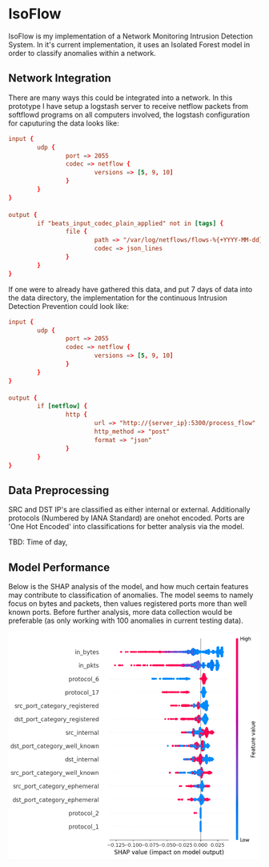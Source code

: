 # IsoFlow

IsoFlow is my implementation of a Network Monitoring Intrusion Detection System.
In it's current implementation, it uses an Isolated Forest model in order to classify anomalies within a network.

## Network Integration
There are many ways this could be integrated into a network. In this prototype I have setup a logstash server to receive netflow packets from softflowd programs on all computers involved, the logstash configuration for caputuring the data looks like:

```conf
input {
        udp {
                port => 2055
                codec => netflow {
                        versions => [5, 9, 10]
                }
        }
}

output {
        if "beats_input_codec_plain_applied" not in [tags] {
                file {
                        path => "/var/log/netflows/flows-%{+YYYY-MM-dd}.json"
                        codec => json_lines
                }
        }
}
```

If one were to already have gathered this data, and put 7 days of data into the data directory, the implementation for the continuous Intrusion Detection Prevention could look like:

```conf
input {
        udp {
                port => 2055
                codec => netflow {
                        versions => [5, 9, 10]
                }
        }
}

output {
        if [netflow] {
                http {
                        url => "http://{server_ip}:5300/process_flow"
                        http_method => "post"
                        format => "json"
                }
        }
}
```

## Data Preprocessing
SRC and DST IP's are classified as either internal or external. Additionally protocols (Numbered by IANA Standard) are onehot encoded. Ports are 'One Hot Encoded' into classifications for better analysis via the model.

TBD: Time of day,
## Model Performance
Below is the SHAP analysis of the model, and how much certain features may contribute to classification of anomalies. The model seems to namely focus on bytes and packets, then values registered ports more than well known ports. Before further analysis, more data collection would be preferable (as only working with 100 anomalies in current testing data).


![Trained on 2 days of training data](model_perf_11_25_2024_2_days.png)

